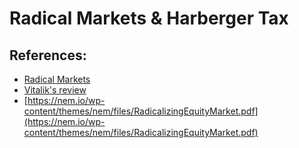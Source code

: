# Radical Markets & Harberger Tax

## References:

* [Radical Markets](https://www.amazon.com/Radical-Markets-Uprooting-Capitalism-Democracy/dp/0691177503)
* [Vitalik's review](https://vitalik.ca/general/2018/04/20/radical_markets.html)
* [https://nem.io/wp-content/themes/nem/files/RadicalizingEquityMarket.pdf](https://nem.io/wp-content/themes/nem/files/RadicalizingEquityMarket.pdf)

